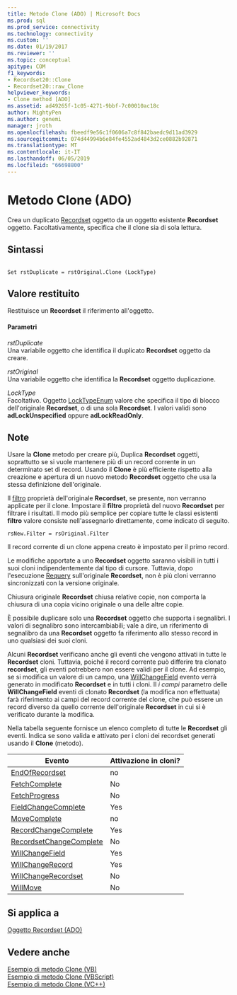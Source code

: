 ```yaml
---
title: Metodo Clone (ADO) | Microsoft Docs
ms.prod: sql
ms.prod_service: connectivity
ms.technology: connectivity
ms.custom: ''
ms.date: 01/19/2017
ms.reviewer: ''
ms.topic: conceptual
apitype: COM
f1_keywords:
- Recordset20::Clone
- Recordset20::raw_Clone
helpviewer_keywords:
- Clone method [ADO]
ms.assetid: ad49265f-1c05-4271-9bbf-7c00010ac18c
author: MightyPen
ms.author: genemi
manager: jroth
ms.openlocfilehash: fbeedf9e56c1f0606a7c8f842baedc9d11ad3929
ms.sourcegitcommit: 074d44994b6e84fe4552ad4843d2ce0882b92871
ms.translationtype: MT
ms.contentlocale: it-IT
ms.lasthandoff: 06/05/2019
ms.locfileid: "66698800"
---
```

# <a name="clone-method-ado"></a>Metodo Clone (ADO)
Crea un duplicato [Recordset](../../../ado/reference/ado-api/recordset-object-ado.md) oggetto da un oggetto esistente **Recordset** oggetto. Facoltativamente, specifica che il clone sia di sola lettura.  
  
## <a name="syntax"></a>Sintassi  
  
```  
  
Set rstDuplicate = rstOriginal.Clone (LockType)  
```  
  
## <a name="return-value"></a>Valore restituito  
 Restituisce un **Recordset** il riferimento all'oggetto.  
  
#### <a name="parameters"></a>Parametri  
 *rstDuplicate*  
 Una variabile oggetto che identifica il duplicato **Recordset** oggetto da creare.  
  
 *rstOriginal*  
 Una variabile oggetto che identifica la **Recordset** oggetto duplicazione.  
  
 *LockType*  
 Facoltativo. Oggetto [LockTypeEnum](../../../ado/reference/ado-api/locktypeenum.md) valore che specifica il tipo di blocco dell'originale **Recordset**, o di una sola **Recordset**. I valori validi sono **adLockUnspecified** oppure **adLockReadOnly**.  
  
## <a name="remarks"></a>Note  
 Usare la **Clone** metodo per creare più, Duplica **Recordset** oggetti, soprattutto se si vuole mantenere più di un record corrente in un determinato set di record. Usando il **Clone** è più efficiente rispetto alla creazione e apertura di un nuovo metodo **Recordset** oggetto che usa la stessa definizione dell'originale.  
  
 Il [filtro](../../../ado/reference/ado-api/filter-property.md) proprietà dell'originale **Recordset**, se presente, non verranno applicate per il clone. Impostare il **filtro** proprietà del nuovo **Recordset** per filtrare i risultati. Il modo più semplice per copiare tutte le classi esistenti **filtro** valore consiste nell'assegnarlo direttamente, come indicato di seguito.  
  
```  
rsNew.Filter = rsOriginal.Filter  
```  
  
 Il record corrente di un clone appena creato è impostato per il primo record.  
  
 Le modifiche apportate a uno **Recordset** oggetto saranno visibili in tutti i suoi cloni indipendentemente dal tipo di cursore. Tuttavia, dopo l'esecuzione [Requery](../../../ado/reference/ado-api/requery-method.md) sull'originale **Recordset**, non è più cloni verranno sincronizzati con la versione originale.  
  
 Chiusura originale **Recordset** chiusa relative copie, non comporta la chiusura di una copia vicino originale o una delle altre copie.  
  
 È possibile duplicare solo una **Recordset** oggetto che supporta i segnalibri. I valori di segnalibro sono intercambiabili; vale a dire, un riferimento di segnalibro da una **Recordset** oggetto fa riferimento allo stesso record in uno qualsiasi dei suoi cloni.  
  
 Alcuni **Recordset** verificano anche gli eventi che vengono attivati in tutte le **Recordset** cloni. Tuttavia, poiché il record corrente può differire tra clonato **recordset**, gli eventi potrebbero non essere validi per il clone. Ad esempio, se si modifica un valore di un campo, una [WillChangeField](../../../ado/reference/ado-api/willchangefield-and-fieldchangecomplete-events-ado.md) evento verrà generato in modificato **Recordset** e in tutti i cloni. Il *i campi* parametro delle **WillChangeField** eventi di clonato **Recordset** (la modifica non effettuata) farà riferimento ai campi del record corrente del clone, che può essere un record diverso da quello corrente dell'originale **Recordset** in cui si è verificato durante la modifica.  
  
 Nella tabella seguente fornisce un elenco completo di tutte le **Recordset** gli eventi. Indica se sono valida e attivato per i cloni dei recordset generati usando il **Clone** (metodo).  
  
|Evento|Attivazione in cloni?|  
|-----------|--------------------------|  
|[EndOfRecordset](../../../ado/reference/ado-api/endofrecordset-event-ado.md)|no|  
|[FetchComplete](../../../ado/reference/ado-api/fetchcomplete-event-ado.md)|No|  
|[FetchProgress](../../../ado/reference/ado-api/fetchprogress-event-ado.md)|No|  
|[FieldChangeComplete](../../../ado/reference/ado-api/willchangefield-and-fieldchangecomplete-events-ado.md)|Yes|  
|[MoveComplete](../../../ado/reference/ado-api/willmove-and-movecomplete-events-ado.md)|no|  
|[RecordChangeComplete](../../../ado/reference/ado-api/willchangerecord-and-recordchangecomplete-events-ado.md)|Yes|  
|[RecordsetChangeComplete](../../../ado/reference/ado-api/willchangerecordset-and-recordsetchangecomplete-events-ado.md)|No|  
|[WillChangeField](../../../ado/reference/ado-api/willchangefield-and-fieldchangecomplete-events-ado.md)|Yes|  
|[WillChangeRecord](../../../ado/reference/ado-api/willchangerecord-and-recordchangecomplete-events-ado.md)|Yes|  
|[WillChangeRecordset](../../../ado/reference/ado-api/willchangerecordset-and-recordsetchangecomplete-events-ado.md)|No|  
|[WillMove](../../../ado/reference/ado-api/willmove-and-movecomplete-events-ado.md)|No|  
  
## <a name="applies-to"></a>Si applica a  
 [Oggetto Recordset (ADO)](../../../ado/reference/ado-api/recordset-object-ado.md)  
  
## <a name="see-also"></a>Vedere anche  
 [Esempio di metodo Clone (VB)](../../../ado/reference/ado-api/clone-method-example-vb.md)   
 [Esempio di metodo Clone (VBScript)](../../../ado/reference/ado-api/clone-method-example-vbscript.md)   
 [Esempio di metodo Clone (VC++)](../../../ado/reference/ado-api/clone-method-example-vc.md)   
